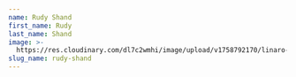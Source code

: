 ```yaml
---
name: Rudy Shand
first_name: Rudy
last_name: Shand
image: >-
  https://res.cloudinary.com/dl7c2wmhi/image/upload/v1758792170/linaro-website/images/author/rudy-shand
slug_name: rudy-shand
---
```


